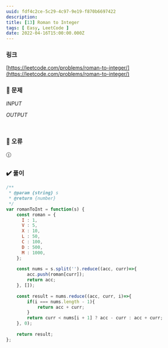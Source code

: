 ```yaml
---
uuid: fdf4c2ce-5c29-4c97-9e19-f870b6697422
description: 
title: [13] Roman to Integer
tags: [ Easy, LeetCode ]
date: 2022-04-16T15:00:00.000Z
---
```








### 링크

[https://leetcode.com/problems/roman-to-integer/](https://leetcode.com/problems/roman-to-integer/)

### 📝 문제

*INPUT*

*OUTPUT*

```jsx

```

```jsx

```

### 🚨 오류

<aside>
🕧

</aside>

### ✔️ 풀이

```jsx
/**
 * @param {string} s
 * @return {number}
 */
var romanToInt = function(s) {
    const roman = {
      I : 1,
      V : 5,
      X : 10,
      L : 50,
      C : 100,
      D : 500,
      M : 1000,
    };
    
    const nums = s.split('').reduce((acc, curr)=>{
        acc.push(roman[curr]);
        return acc;
    }, []);
    
    const result = nums.reduce((acc, curr, i)=>{
        if(i === nums.length - 1){
            return acc + curr;
        }
        return curr < nums[i + 1] ? acc - curr : acc + curr;
    }, 0);
    
    return result;
};
```